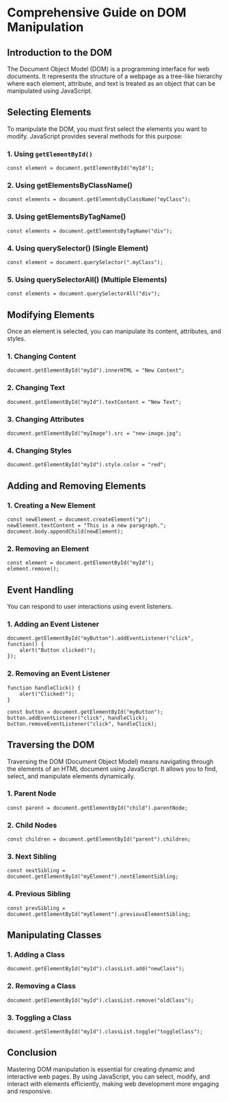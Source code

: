 # Comprehensive Guide on DOM Manipulation

## Introduction to the DOM
The Document Object Model (DOM) is a programming interface for web documents. It represents the structure of a webpage as a tree-like hierarchy where each element, attribute, and text is treated as an object that can be manipulated using JavaScript.

## Selecting Elements
To manipulate the DOM, you must first select the elements you want to modify. JavaScript provides several methods for this purpose:

### 1. Using `getElementById()`
```
const element = document.getElementById("myId");
```

### 2. Using getElementsByClassName()
```
const elements = document.getElementsByClassName("myClass");
```

### 3. Using getElementsByTagName()
```
const elements = document.getElementsByTagName("div");
```

### 4. Using querySelector() (Single Element)
```
const element = document.querySelector(".myClass");
```

### 5. Using querySelectorAll() (Multiple Elements)
```
const elements = document.querySelectorAll("div");
```

## Modifying Elements
Once an element is selected, you can manipulate its content, attributes, and styles.

### 1. Changing Content
```
document.getElementById("myId").innerHTML = "New Content";
```

### 2. Changing Text
```
document.getElementById("myId").textContent = "New Text";
```

### 3. Changing Attributes
```
document.getElementById("myImage").src = "new-image.jpg";
```

### 4. Changing Styles
```
document.getElementById("myId").style.color = "red";
```

## Adding and Removing Elements
### 1. Creating a New Element
```
const newElement = document.createElement("p");
newElement.textContent = "This is a new paragraph.";
document.body.appendChild(newElement);
```
### 2. Removing an Element
```
const element = document.getElementById("myId");
element.remove();
```

## Event Handling
You can respond to user interactions using event listeners.

### 1. Adding an Event Listener
```
document.getElementById("myButton").addEventListener("click", function() {
    alert("Button clicked!");
});
```
### 2. Removing an Event Listener
```
function handleClick() {
    alert("Clicked!");
}

const button = document.getElementById("myButton");
button.addEventListener("click", handleClick);
button.removeEventListener("click", handleClick);
```
## Traversing the DOM
Traversing the DOM (Document Object Model) means navigating through the elements of an HTML document using JavaScript. It allows you to find, select, and manipulate elements dynamically.

### 1. Parent Node
```
const parent = document.getElementById("child").parentNode;
```

### 2. Child Nodes
```
const children = document.getElementById("parent").children;
```

### 3. Next Sibling
```
const nextSibling = document.getElementById("myElement").nextElementSibling;
```
### 4. Previous Sibling
```
const prevSibling = document.getElementById("myElement").previousElementSibling;
```
## Manipulating Classes
### 1. Adding a Class
```
document.getElementById("myId").classList.add("newClass");
```
### 2. Removing a Class
```
document.getElementById("myId").classList.remove("oldClass");
```
### 3. Toggling a Class
```
document.getElementById("myId").classList.toggle("toggleClass");
```
## Conclusion
Mastering DOM manipulation is essential for creating dynamic and interactive web pages. By using JavaScript, you can select, modify, and interact with elements efficiently, making web development more engaging and responsive.





